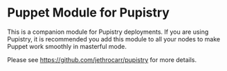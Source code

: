 # Puppet Module for Pupistry

This is a companion module for Pupistry deployments. If you are using Pupistry,
it is recommended you add this module to all your nodes to make Puppet work
smoothly in masterful mode.

Please see https://github.com/jethrocarr/pupistry for more details.

